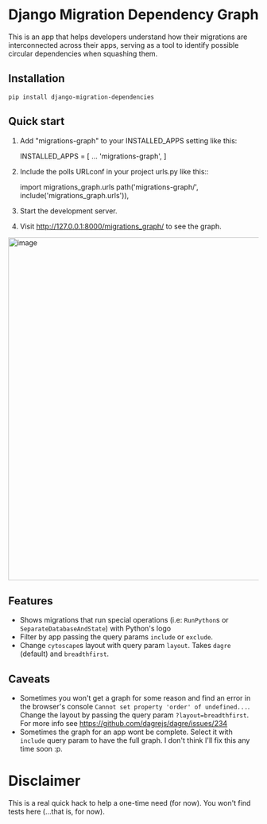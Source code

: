 # Django Migration Dependency Graph
This is an app that helps developers understand how their migrations are interconnected across their apps, serving as a tool to identify possible circular dependencies when squashing them.

## Installation

    pip install django-migration-dependencies

## Quick start

1. Add "migrations-graph" to your INSTALLED_APPS setting like this:


    INSTALLED_APPS = [
        ...
        'migrations-graph',
    ]


2. Include the polls URLconf in your project urls.py like this::


    import migrations_graph.urls
    path('migrations-graph/', include('migrations_graph.urls')),


3. Start the development server.

4. Visit http://127.0.0.1:8000/migrations_graph/ to see the graph.
<img width="689" alt="image" src="https://user-images.githubusercontent.com/36116126/220771061-ecf9812b-afe8-459b-927b-58025225dfd8.png">

## Features
- Shows migrations that run special operations (i.e: `RunPython`s or `SeparateDatabaseAndState`) with Python's logo
- Filter by app passing the query params `include` or `exclude`.
- Change `cytoscape`s layout with query param `layout`. Takes `dagre` (default) and `breadthfirst`.

## Caveats
- Sometimes you won't get a graph for some reason and find an error in the browser's console `Cannot set property 'order' of undefined...`. Change the layout by passing the query param `?layout=breadthfirst`. For more info see https://github.com/dagrejs/dagre/issues/234
- Sometimes the graph for an app wont be complete. Select it with `include` query param to have the full graph. I don't think I'll fix this any time soon :p.

# Disclaimer
This is a real quick hack to help a one-time need (for now). You won't find tests here (...that is, for now).
